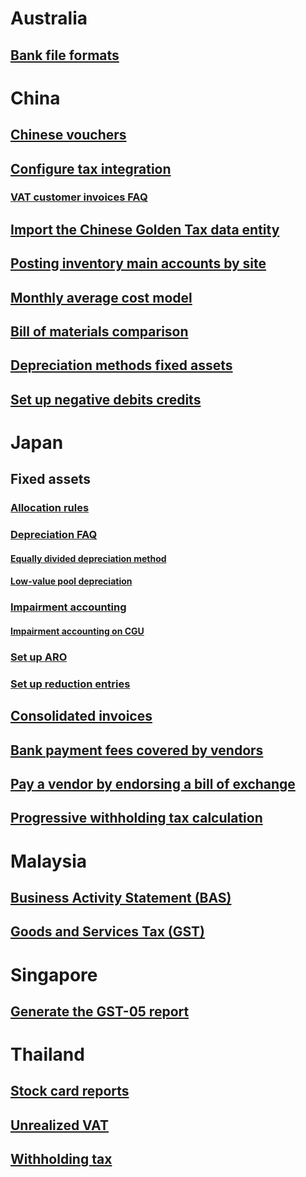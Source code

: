 # Australia			
## [Bank file formats](set-up-method-of-payment-pay-vendors-australian-banks.md)			
# China			
## [Chinese vouchers](chinese-vouchers.md)			
## [Configure tax integration](configure-tax-integration-china.md)
### [VAT customer invoices FAQ](chn-chinese-tax-integration-vat-customer-invoices.md)		
## [Import the Chinese Golden Tax data entity](import-chinese-golden-tax-data-entity.md)			
## [Posting inventory main accounts by site](chn-about-posting-inventory-main-accounts-by-site.md)			
## [Monthly average cost model](chn-monthly-average-cost-model.md)			
## [Bill of materials comparison](chn-bom-comparison.md)			
## [Depreciation methods fixed assets ](depreciation-methods-fixed-assets-china.md)			
## [Set up negative debits credits ](set-up-negative-debits-credits-china.md)			
# Japan	
## Fixed assets
### [Allocation rules](allocation-rules-fixed-assets.md)			
### [Depreciation FAQ](fixed-asset-depreciation-japan.md)
#### [Equally divided depreciation method](equally-divided-depreciation-method.md)			
#### [Low-value pool depreciation](low-value-pool-depreciation.md)			
### [Impairment accounting](impairment-accounting-fixed-assets.md)
#### [Impairment accounting on CGU](fixed-asset-impairment-accounting-cash-generate-unit.md)			
### [Set up ARO](set-up-asset-retirement-obligation-fixed-assets.md)
### [Set up reduction entries](set-up-reduction-entry-fixed-assets.md)	
## [Consolidated invoices](consolidate-invoices.md)			
## [Bank payment fees covered by vendors](bank-payment-fees-vendors.md)			
## [Pay a vendor by endorsing a bill of exchange](pay-vendor-endorse-bill-of-exchange.md)
## [Progressive withholding tax calculation](japan-progressive-withholding-tax-calculation.md)			
# Malaysia			
## [Business Activity Statement (BAS)](business-activity-statement-bas-overview.md)			
## [Goods and Services Tax (GST)](gst-malaysia.md)			
# Singapore			
## [Generate the GST-05 report](generate-gst-05-report-singapore.md)			
# Thailand			
## [Stock card reports](thailand-stock-card-reports.md)			
## [Unrealized VAT](thailand-unrealized-vat.md)			
## [Withholding tax](thailand-withholding-tax.md)		
